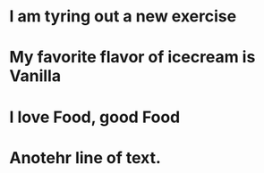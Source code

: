 # I am tyring out a new exercise
# My favorite flavor of icecream is Vanilla
# I love Food, good Food
# Anotehr line of text.
